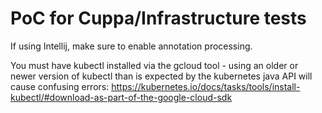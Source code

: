 # PoC for Cuppa/Infrastructure tests

If using Intellij, make sure to enable annotation processing.

You must have kubectl installed via the gcloud tool - using an older or newer version of kubectl than is expected by the kubernetes java API will cause confusing errors: https://kubernetes.io/docs/tasks/tools/install-kubectl/#download-as-part-of-the-google-cloud-sdk
